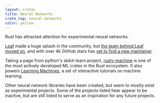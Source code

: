 ```yaml
---
layout: crates
title: Neural Networks
crate_tag: neural-networks
color: yellow
---
```


Rust has attracted attention for experimental neural networks.

[Leaf](https://crates.io/crates/leaf) made a huge splash in the community,
but [the team behind Leaf moved on](https://medium.com/@mjhirn/tensorflow-wins-89b78b29aafb#.pvv7a6dm7),
and with over 4k GitHub stars has [yet to find a new maintainer](https://github.com/autumnai/leaf/issues/108).

Taking a page from python's skikit-learn project, [rusty-machine](https://crates.io/crates/rusty-machine)
is one of the most actively developed ML crates in the Rust ecosystem. It also powers
[Learning Machines](https://learning-machines.herokuapp.com/), a set of interactive tutorials on machine learning.

Other neural network libraries have been created, but seem to mostly exist as experimental projects.
Some of the projects listed hear appear to be inactive, but are still listed to serve as an inspiration
for any future projects.
